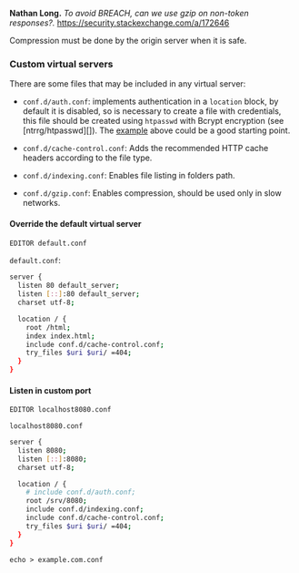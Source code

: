 **Nathan Long.** *To avoid BREACH, can we use gzip on non-token responses?.*
https://security.stackexchange.com/a/172646

Compression must be done by the origin server when it is safe.

### Custom virtual servers

There are some files that may be included in any virtual server:

* `conf.d/auth.conf`: implements authentication in a `location` block, by
  default it is disabled, so is necessary to create a file with credentials,
  this file should be created using `htpasswd` with Bcrypt encryption (see
  [ntrrg/htpasswd][]). The [example](#enable-authentication) above could be a
  good starting point.

* `conf.d/cache-control.conf`: Adds the recommended HTTP cache headers according
  to the file type.

* `conf.d/indexing.conf`: Enables file listing in folders path.

* `conf.d/gzip.conf`: Enables compression, should be used only in slow networks.

#### Override the default virtual server

```sh
EDITOR default.conf
```

`default.conf`:

```sh
server {
  listen 80 default_server;
  listen [::]:80 default_server;
  charset utf-8;

  location / {
    root /html;
    index index.html;
    include conf.d/cache-control.conf;
    try_files $uri $uri/ =404;
  }
}
```

#### Listen in custom port

```sh
EDITOR localhost8080.conf
```

`localhost8080.conf`

```sh
server {
  listen 8080;
  listen [::]:8080;
  charset utf-8;

  location / {
    # include conf.d/auth.conf;
    root /srv/8080;
    include conf.d/indexing.conf;
    include conf.d/cache-control.conf;
    try_files $uri $uri/ =404;
  }
}
```

```sn
echo > example.com.conf
```

